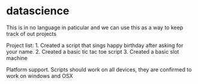 

# datascience

This is in no language in paticular and we can use this as a way to keep track of out projects

Project list:
    1. Created a script that sings happy birthday after asking for your name.
    2. Created a basic tic tac toe script
    3. Created a basic slot machine
    
    
    
Platform support.
Scripts should work on all devices, they are confirmed to work on windows and OSX
